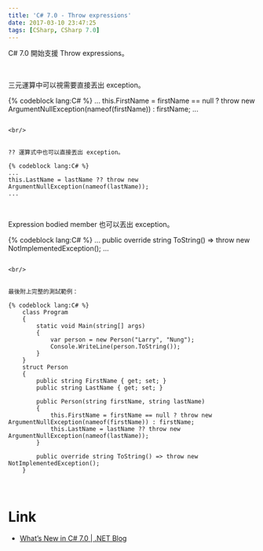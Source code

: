 ```yaml
---
title: 'C# 7.0 - Throw expressions'
date: 2017-03-10 23:47:25
tags: [CSharp, CSharp 7.0]
---
```


C# 7.0 開始支援	Throw expressions。  

<!-- More -->

<br/>


三元運算中可以視需要直接丟出 exception。  

{% codeblock lang:C# %}
...
this.FirstName = firstName == null ? throw new ArgumentNullException(nameof(firstName)) : firstName;
...
```

<br/>


?? 運算式中也可以直接丟出 exception。  

{% codeblock lang:C# %}
...
this.LastName = lastName ?? throw new ArgumentNullException(nameof(lastName));
...
```

<br/>


Expression bodied member 也可以丟出 exception。  

{% codeblock lang:C# %}
...
public override string ToString() => throw new NotImplementedException();
...
```

<br/>


最後附上完整的測試範例：  

{% codeblock lang:C# %}
    class Program
    {
        static void Main(string[] args)
        {
            var person = new Person("Larry", "Nung");
            Console.WriteLine(person.ToString());
        }
    }
    struct Person
    {
        public string FirstName { get; set; }
        public string LastName { get; set; }

        public Person(string firstName, string lastName)
        {
            this.FirstName = firstName == null ? throw new ArgumentNullException(nameof(firstName)) : firstName;
            this.LastName = lastName ?? throw new ArgumentNullException(nameof(lastName));
        }

        public override string ToString() => throw new NotImplementedException();
    }
```

<br/>


Link
=====
* [What’s New in C# 7.0 | .NET Blog](https://blogs.msdn.microsoft.com/dotnet/2016/08/24/whats-new-in-csharp-7-0/)
